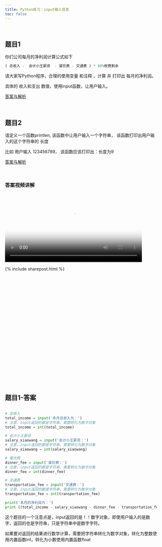 ```yaml
---
title: Python练习：input输入信息
toc: false
---
```



<br>

## 题目1


你们公司每月的净利润计算公式如下

```py
( 总收入 -  会计小王薪资  - 餐饮费 - 交通费 ) * 80%税费剩余
```

请大家写Python程序，合理的使用变量 和注释 ，计算 并 打印出 每月的净利润。 

具体的 收入和支出 数值，使用input函数，让用户输入。


[答案与解析](#题目1-答案)


<br>


## 题目2

请定义一个函数printlen, 该函数中让用户输入一个字符串， 该函数打印出用户输入的这个字符串的 长度

比如 用户输入 123456789， 该函数应该打印出：长度为9


[答案与解析](#题目2-答案)

<br>

### 答案视频讲解
<video src="http://v.python666.vip/video/py/mpprac06-1.mp4"  style="width: 90%;" controls controlsList="nodownload" oncontextmenu="return false;" preload="metadata" poster="{{ site.video_cover }}"></video>




{% include sharepost.html %}


<br><br><br><br><br><br><br><br><br><br><br><br><br><br><br><br><br><br><br><br><br>




## 题目1-答案

    
```py

# 总收入
total_income = input('本月总收入为：')
# 注意，input返回的都是字符串，需要转化为数字对象
total_income = int(total_income)

# 会计小王薪资
salary_xiaowang = input('会计小王薪资：')
# 注意，input返回的都是字符串，需要转化为数字对象
salary_xiaowang = int(salary_xiaowang)

# 餐饮费
dinner_fee = input('餐饮费：')
# 注意，input返回的都是字符串，需要转化为数字对象
dinner_fee = int(dinner_fee)

# 交通费
transportation_fee = input('交通费：')
# 注意，input返回的都是字符串，需要转化为数字对象
transportation_fee = int(transportation_fee)

print('本月的净利润为：')
print ((total_income - salary_xiaowang - dinner_fee - transportation_fee)*0.8)

```

这个题目的一个注意点是，input返回的是！！数字对象，即使用户输入的是数字，返回的也是字符串，只是字符串中是数字字符。

如果要对返回的结果进行数学计算，需要把字符串转化为数字对象，转化为整数使用内置函数int，转化为小数使用内置函数float


